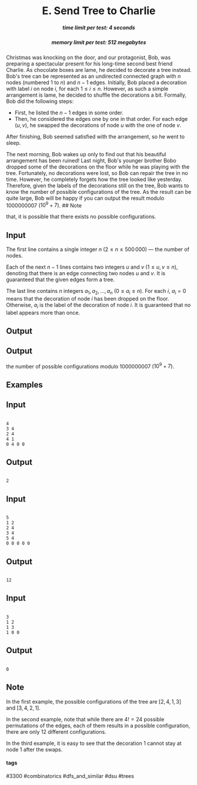 <h1 style='text-align: center;'> E. Send Tree to Charlie</h1>

<h5 style='text-align: center;'>time limit per test: 4 seconds</h5>
<h5 style='text-align: center;'>memory limit per test: 512 megabytes</h5>

Christmas was knocking on the door, and our protagonist, Bob, was preparing a spectacular present for his long-time second best friend Charlie. As chocolate boxes are lame, he decided to decorate a tree instead. Bob's tree can be represented as an undirected connected graph with $n$ nodes (numbered $1$ to $n$) and $n-1$ edges. Initially, Bob placed a decoration with label $i$ on node $i$, for each $1 \le i \le n$. However, as such a simple arrangement is lame, he decided to shuffle the decorations a bit. Formally, Bob did the following steps:

* First, he listed the $n-1$ edges in some order.
* Then, he considered the edges one by one in that order. For each edge $(u, v)$, he swapped the decorations of node $u$ with the one of node $v$.

After finishing, Bob seemed satisfied with the arrangement, so he went to sleep.

The next morning, Bob wakes up only to find out that his beautiful arrangement has been ruined! Last night, Bob's younger brother Bobo dropped some of the decorations on the floor while he was playing with the tree. Fortunately, no decorations were lost, so Bob can repair the tree in no time. However, he completely forgets how the tree looked like yesterday. Therefore, given the labels of the decorations still on the tree, Bob wants to know the number of possible configurations of the tree. As the result can be quite large, Bob will be happy if you can output the result modulo $1000000007$ ($10^9+7$). ## Note

 that, it is possible that there exists no possible configurations.

## Input

The first line contains a single integer $n$ ($2 \leq n \leq 500\,000$) — the number of nodes.

Each of the next $n - 1$ lines contains two integers $u$ and $v$ ($1 \leq u, v \leq n$), denoting that there is an edge connecting two nodes $u$ and $v$. It is guaranteed that the given edges form a tree.

The last line contains $n$ integers $a_1, a_2, \ldots, a_n$ ($0 \le a_i \le n$). For each $i$, $a_i = 0$ means that the decoration of node $i$ has been dropped on the floor. Otherwise, $a_i$ is the label of the decoration of node $i$. It is guaranteed that no label appears more than once.

## Output

## Output

 the number of possible configurations modulo $1000000007$ ($10^9+7$).

## Examples

## Input


```

4
3 4
2 4
4 1
0 4 0 0

```
## Output


```

2

```
## Input


```

5
1 2
2 4
3 4
5 4
0 0 0 0 0

```
## Output


```

12

```
## Input


```

3
1 2
1 3
1 0 0

```
## Output


```

0

```
## Note

In the first example, the possible configurations of the tree are $[2, 4, 1, 3]$ and $[3, 4, 2, 1]$.

In the second example, note that while there are $4! = 24$ possible permutations of the edges, each of them results in a possible configuration, there are only $12$ different configurations.

In the third example, it is easy to see that the decoration $1$ cannot stay at node $1$ after the swaps.



#### tags 

#3300 #combinatorics #dfs_and_similar #dsu #trees 